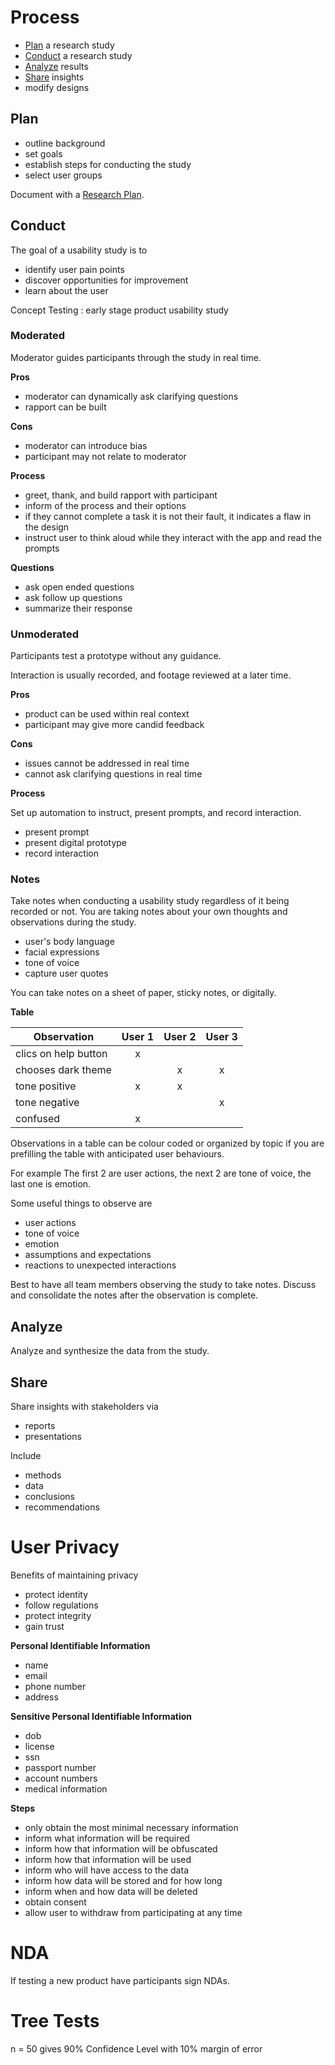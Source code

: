 
# Process

- [Plan](##Plan) a research study
- [Conduct](##Conduct) a research study
- [Analyze](##Analyze) results
- [Share](##Share) insights
- modify designs

## Plan

- outline background
- set goals
- establish steps for conducting the study
- select user groups

Document with a [Research Plan](Tooling/Research%20Plan.md).

## Conduct

The goal of a usability study is to

- identify user pain points
- discover opportunities for improvement
- learn about the user

Concept Testing : early stage product usability study

### Moderated

Moderator guides participants through the study in real time.

**Pros**

- moderator can dynamically ask clarifying questions
- rapport can be built

**Cons**

- moderator can introduce bias
- participant may not relate to moderator

**Process**

- greet, thank, and build rapport with participant
- inform of the process and their options
- if they cannot complete a task it is not their fault, it indicates a flaw in the design
- instruct user to think aloud while they interact with the app and read the prompts

**Questions**

- ask open ended questions
- ask follow up questions
- summarize their response

### Unmoderated

Participants test a prototype without any guidance.

Interaction is usually recorded, and footage reviewed at a later time.

**Pros**

- product can be used within real context
- participant may give more candid feedback

**Cons**

- issues cannot be addressed in real time
- cannot ask clarifying questions in real time

**Process**

Set up automation to instruct, present prompts, and record interaction.

- present prompt 
- present digital prototype
- record interaction

### Notes

Take notes when conducting a usability study regardless of it being recorded or not.
You are taking notes about your own thoughts and observations during the study.

- user's body language
- facial expressions
- tone of voice
- capture user quotes

You can take notes on a sheet of paper, sticky notes, or digitally.

**Table**

|Observation|User 1|User 2|User 3|
|--|:--:|:--:|:--:|
|clics on help button|x|||
|chooses dark theme||x|x|
|tone positive|x|x||
|tone negative|||x|
|confused|x|||

Observations in a table can be colour coded or organized by topic if you are prefilling the table with anticipated user behaviours.

For example
The first 2 are user actions, the next 2 are tone of voice, the last one is emotion.

Some useful things to observe are

- user actions
- tone of voice
- emotion
- assumptions and expectations
- reactions to unexpected interactions

Best to have all team members observing the study to take notes.
Discuss and consolidate the notes after the observation is complete.

## Analyze

Analyze and synthesize the data from the study.

## Share

Share insights with stakeholders via

- reports
- presentations

Include

- methods
- data
- conclusions
- recommendations

# User Privacy

Benefits of maintaining privacy

- protect identity
- follow regulations
- protect integrity
- gain trust

**Personal Identifiable Information**

- name
- email
- phone number
- address

**Sensitive Personal Identifiable Information**

- dob
- license
- ssn
- passport number
- account numbers
- medical information

**Steps**

- only obtain the most minimal necessary information
- inform what information will be required
- inform how that information will be obfuscated
- inform how that information will be used
- inform who will have access to the data
- inform how data will be stored and for how long
- inform when and how data will be deleted
- obtain consent
- allow user to withdraw from participating at any time

# NDA

If testing a new product have participants sign NDAs.

# Tree Tests

n = 50 gives 90% Confidence Level with 10% margin of error

